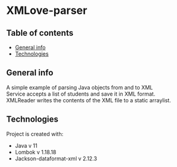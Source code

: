 # XMLove-parser  

## Table of contents
* [General info](#general-info)
* [Technologies](#technologies)

## General info
A simple example of parsing Java objects from and to XML  
Service accepts a list of students and save it in XML format.  
XMLReader writes the contents of the XML file to a static arraylist.  


	
## Technologies
Project is created with:
* Java v 11
* Lombok v 1.18.18
* Jackson-dataformat-xml v 2.12.3

	
